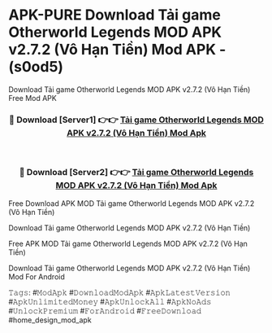 # APK-PURE Download Tải game Otherworld Legends MOD APK v2.7.2 (Vô Hạn Tiền) Mod APK - (s0od5)
Download Tải game Otherworld Legends MOD APK v2.7.2 (Vô Hạn Tiền) Free Mod APK

<div align="center">
<h3>🔴 Download [Server1] 👉👉 <a href="https://apk-comot.site?title=Tải_game_Otherworld_Legends_MOD_APK_v2.7.2_(Vô_Hạn_Tiền)">Tải game Otherworld Legends MOD APK v2.7.2 (Vô Hạn Tiền) Mod Apk</a></h3><br>

<h3>🔴 Download [Server2] 👉👉 <a href="https://apk-comot.site?title=Tải_game_Otherworld_Legends_MOD_APK_v2.7.2_(Vô_Hạn_Tiền)">Tải game Otherworld Legends MOD APK v2.7.2 (Vô Hạn Tiền) Mod Apk</a></h3>
</div>


Free Download APK MOD Tải game Otherworld Legends MOD APK v2.7.2 (Vô Hạn Tiền)

Download Tải game Otherworld Legends MOD APK v2.7.2 (Vô Hạn Tiền) 

Free APK MOD Tải game Otherworld Legends MOD APK v2.7.2 (Vô Hạn Tiền) 

Download Tải game Otherworld Legends MOD APK v2.7.2 (Vô Hạn Tiền) Mod For Android

𝚃𝚊𝚐𝚜: #𝙼𝚘𝚍𝙰𝚙𝚔 #𝙳𝚘𝚠𝚗𝚕𝚘𝚊𝚍𝙼𝚘𝚍𝙰𝚙𝚔 #𝙰𝚙𝚔𝙻𝚊𝚝𝚎𝚜𝚝𝚅𝚎𝚛𝚜𝚒𝚘𝚗 #𝙰𝚙𝚔𝚄𝚗𝚕𝚒𝚖𝚒𝚝𝚎𝚍𝙼𝚘𝚗𝚎𝚢 #𝙰𝚙𝚔𝚄𝚗𝚕𝚘𝚌𝚔𝙰𝚕𝚕 #𝙰𝚙𝚔𝙽𝚘𝙰𝚍𝚜 #𝚄𝚗𝚕𝚘𝚌𝚔𝙿𝚛𝚎𝚖𝚒𝚞𝚖 #𝙵𝚘𝚛𝙰𝚗𝚍𝚛𝚘𝚒𝚍 #𝙵𝚛𝚎𝚎𝙳𝚘𝚠𝚗𝚕𝚘𝚊𝚍 #home_design_mod_apk